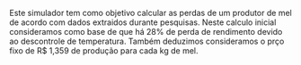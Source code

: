 Este simulador tem como objetivo calcular as perdas de um produtor de mel de acordo com dados extraidos durante pesquisas. 
Neste calculo inicial consideramos como base de que há 28% de perda de rendimento devido ao descontrole de temperatura.
Também deduzimos consideramos o prço fixo de R$ 1,359  de produção para cada kg de mel.
